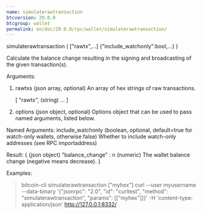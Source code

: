 ```yaml
---
name: simulaterawtransaction
btcversion: 29.0.0
btcgroup: wallet
permalink: en/doc/29.0.0/rpc/wallet/simulaterawtransaction/
---
```


simulaterawtransaction ( ["rawtx",...] {"include_watchonly":bool,...} )

Calculate the balance change resulting in the signing and broadcasting of the given transaction(s).

Arguments:
1. rawtxs          (json array, optional) An array of hex strings of raw transactions.
                   
     [
       "rawtx",    (string)
       ...
     ]
2. options         (json object, optional) Options object that can be used to pass named arguments, listed below.

Named Arguments:
include_watchonly    (boolean, optional, default=true for watch-only wallets, otherwise false) Whether to include watch-only addresses (see RPC importaddress)

Result:
{                          (json object)
  "balance_change" : n     (numeric) The wallet balance change (negative means decrease).
}

Examples:
> bitcoin-cli simulaterawtransaction ["myhex"]
> curl --user myusername --data-binary '{"jsonrpc": "2.0", "id": "curltest", "method": "simulaterawtransaction", "params": [["myhex"]]}' -H 'content-type: application/json' http://127.0.0.1:8332/


